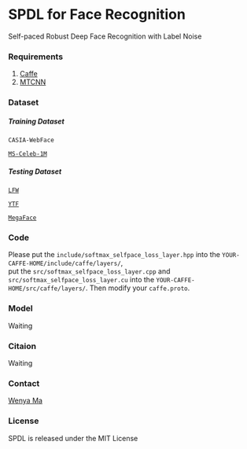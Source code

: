 # SPDL for Face Recognition
Self-paced Robust Deep Face Recognition with Label Noise

### Requirements
1. [Caffe](http://caffe.berkeleyvision.org/installation.html)
2. [MTCNN](https://github.com/kpzhang93/MTCNN_face_detection_alignment)

### Dataset
##### Training Dataset

`CASIA-WebFace`

[`MS-Celeb-1M`](https://www.microsoft.com/en-us/research/project/ms-celeb-1m-challenge-recognizing-one-million-celebrities-real-world/)

##### Testing Dataset

[`LFW`](http://vis-www.cs.umass.edu/lfw)

[`YTF`](https://www.cs.tau.ac.il/~wolf/ytfaces)

[`MegaFace`](http://megaface.cs.washington.edu)

### Code

Please put the `include/softmax_selfpace_loss_layer.hpp` into the `YOUR-CAFFE-HOME/include/caffe/layers/`,  
put the `src/softmax_selfpace_loss_layer.cpp` and `src/softmax_selfpace_loss_layer.cu` into the `YOUR-CAFFE-HOME/src/caffe/layers/`.
Then modify your `caffe.proto`.

### Model 
Waiting

### Citaion
Waiting

### Contact
[Wenya Ma](wyma@tju.edu.cn)

### License
SPDL is released under the MIT License
